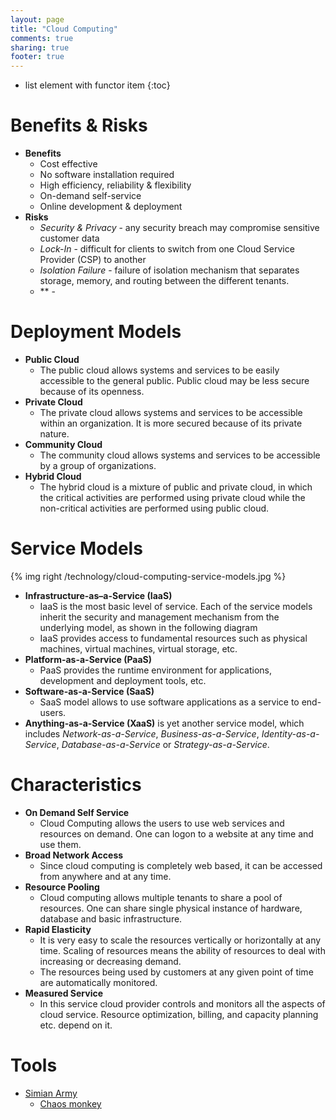 ```yaml
---
layout: page
title: "Cloud Computing"
comments: true
sharing: true
footer: true
---
```


* list element with functor item
{:toc}


# Benefits & Risks

* **Benefits**
	* Cost effective
	* No software installation required
	* High efficiency, reliability & flexibility
	* On-demand self-service
	* Online development & deployment
* **Risks**
	* *Security & Privacy* - any security breach may compromise sensitive customer data
	* *Lock-In* - difficult for clients to switch from one Cloud Service Provider (CSP) to another
	* *Isolation Failure* - failure of isolation mechanism that separates storage, memory, and routing between the different tenants.
	* ** -
# Deployment Models

* **Public Cloud**
	* The public cloud allows systems and services to be easily accessible to the general public. Public cloud may be less secure because of its openness.
* **Private Cloud**
	* The private cloud allows systems and services to be accessible within an organization. It is more secured because of its private nature.
* **Community Cloud**
	* The community cloud allows systems and services to be accessible by a group of organizations.
* **Hybrid Cloud**
	* The hybrid cloud is a mixture of public and private cloud, in which the critical activities are performed using private cloud while the non-critical activities are performed using public cloud.

# Service Models

{% img right /technology/cloud-computing-service-models.jpg %}

* **Infrastructure-as–a-Service (IaaS)**
	* IaaS is the most basic level of service. Each of the service models inherit the security and management mechanism from the underlying model, as shown in the following diagram
	* IaaS provides access to fundamental resources such as physical machines, virtual machines, virtual storage, etc.
* **Platform-as-a-Service (PaaS)**
	* PaaS provides the runtime environment for applications, development and deployment tools, etc.
* **Software-as-a-Service (SaaS)**
	* SaaS model allows to use software applications as a service to end-users.
* **Anything-as-a-Service (XaaS)** is yet another service model, which includes *Network-as-a-Service*, *Business-as-a-Service*, *Identity-as-a-Service*, *Database-as-a-Service* or *Strategy-as-a-Service*.

# Characteristics

* **On Demand Self Service**
	* Cloud Computing allows the users to use web services and resources on demand. One can logon to a website at any time and use them.
* **Broad Network Access**
	* Since cloud computing is completely web based, it can be accessed from anywhere and at any time.
* **Resource Pooling**
	* Cloud computing allows multiple tenants to share a pool of resources. One can share single physical instance of hardware, database and basic infrastructure.
* **Rapid Elasticity**
	* It is very easy to scale the resources vertically or horizontally at any time. Scaling of resources means the ability of resources to deal with increasing or decreasing demand.
	* The resources being used by customers at any given point of time are automatically monitored.
* **Measured Service**
	* In this service cloud provider controls and monitors all the aspects of cloud service. Resource optimization, billing, and capacity planning etc. depend on it.

# Tools

* [Simian Army](http://techblog.netflix.com/2011/07/netflix-simian-army.html)
  * [Chaos monkey](http://techblog.netflix.com/2012/07/chaos-monkey-released-into-wild.html)
